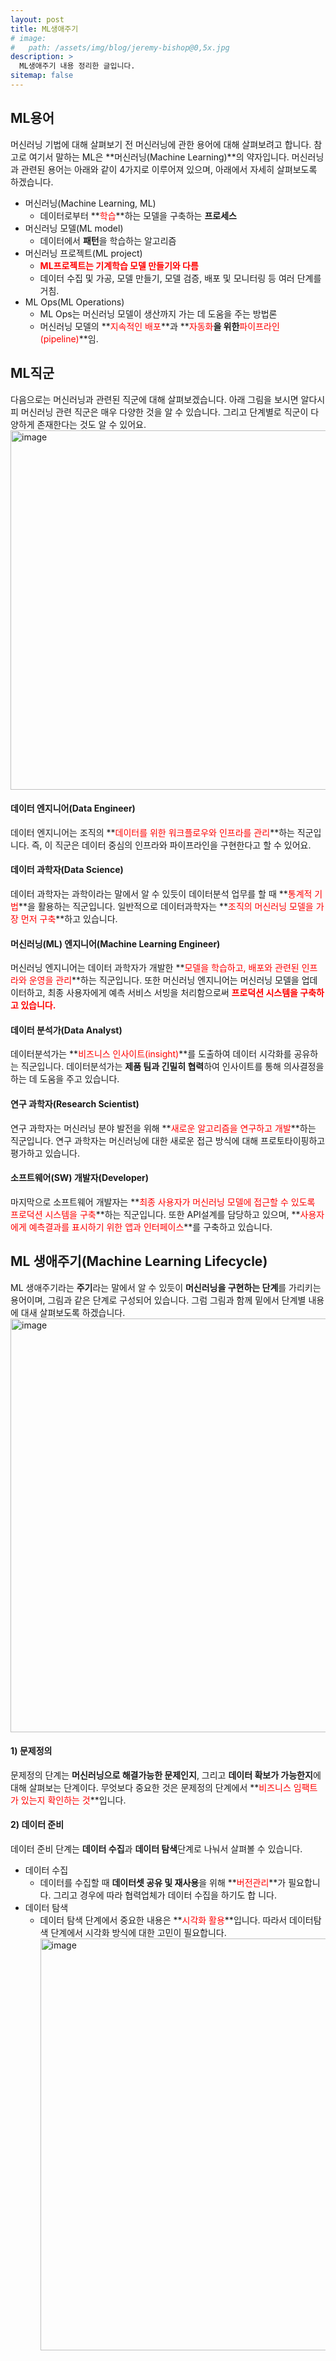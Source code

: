 ```yaml
---
layout: post
title: ML생애주기
# image: 
#   path: /assets/img/blog/jeremy-bishop@0,5x.jpg
description: >
  ML생애주기 내용 정리한 글입니다.
sitemap: false
---
```


<!-- Version 9 is the most complete version of Hydejack yet.
{:.lead}

[Modernized](#linking-in-style) [design](#whats-in-the-cards), [big headlines](#ready-for-the-big-screen), big new features: [Built-In Search](#built-in-search), [Sticky Table of Contents](#sticky-table-of-contents), and [Auto-Hiding Navbar](#auto-hiding-navbar). That [and more](#and-much-more) is Hydejack 9.

- Table of Contents
{:toc .large-only} -->

## ML용어

머신러닝 기법에 대해 살펴보기 전 머신러닝에 관한 용어에 대해 살펴보려고 합니다. 참고로 여기서 말하는 ML은
**머신러닝(Machine Learning)**의 약자입니다. 머신러닝과 관련된 용어는 아래와 같이 4가지로 이루어져 있으며, 
아래에서 자세히 살펴보도록 하겠습니다.
- 머신러닝(Machine Learning, ML)
  - 데이터로부터 **<span style='color:red'>학습</span>**하는 모델을 구축하는 **프로세스**
- 머신러닝 모델(ML model)
  - 데이터에서 **패턴**을 학습하는 알고리즘 
- 머신러닝 프로젝트(ML project)
  - **<span style='color:red'>ML프로젝트는 기계학습 모델 만들기와 다름</span>**
  - 데이터 수집 및 가공, 모델 만들기, 모델 검증, 배포 및 모니터링 등 여러 단계를 거침.
- ML Ops(ML Operations)
  - ML Ops는 머신러닝 모델이 생산까지 가는 데 도움을 주는 방법론
  - 머신러닝 모델의 **<span style='color:red'>지속적인 배포</span>**과 **<span style='color:red'>자동화</span>**을
    위한**<span style='color:red'>파이프라인(pipeline)</span>**임.

## ML직군

다음으로는 머신러닝과 관련된 직군에 대해 살펴보겠습니다. 아래 그림을 보시면 알다시피 머신러닝 관련 직군은 매우 다양한 것을 
알 수 있습니다. 그리고 단계별로 직군이 다양하게 존재한다는 것도 알 수 있어요. 
<img width="575" alt="image" src="https://user-images.githubusercontent.com/107903417/226181274-cbab494a-8016-48a7-94bd-b25145d61ca5.png">

#### 데이터 엔지니어(Data Engineer)

데이터 엔지니어는 조직의 **<span style='color:red'>데이터를 위한 워크플로우와 인프라를 관리</span>**하는 직군입니다. 즉, 이 직군은 
데이터 중심의 인프라와 파이프라인을 구현한다고 할 수 있어요.

#### 데이터 과학자(Data Science)

데이터 과학자는 과학이라는 말에서 알 수 있듯이 데이터분석 업무를 할 때 **<span style='color:red'>통계적 기법</span>**을 활용하는 직군입니다. 
일반적으로 데이터과학자는 **<span style='color:red'>조직의 머신러닝 모델을 가장 먼저 구축</span>**하고 있습니다.

#### 머신러닝(ML) 엔지니어(Machine Learning Engineer)

머신러닝 엔지니어는 데이터 과학자가 개발한 **<span style='color:red'>모델을 학습하고, 배포와 관련된 인프라와 운영을 관리</span>**하는 직군입니다. 또한 머신러닝 엔지니어는 머신러닝 모델을 업데이터하고, 최종 사용자에게 예측 서비스 서빙을 처리함으로써 **<span style='color:red'>프로덕션 시스템을 구축하고 있습니다.</span>**

#### 데이터 분석가(Data Analyst)

데이터분석가는 **<span style='color:red'>비즈니스 인사이트(insight)</span>**를 도출하여 데이터 시각화를 공유하는 직군입니다. 데이터분석가는 **제품 팀과 긴밀히 협력**하여 인사이트를 통해 의사결정을 하는 데 도움을 주고 있습니다. 

#### 연구 과학자(Research Scientist)

연구 과학자는 머신러닝 분야 발전을 위해 **<span style='color:red'>새로운 알고리즘을 연구하고 개발</span>**하는 직군입니다. 연구 과학자는 머신러닝에 대한 새로운 접근 방식에 대해 
프로토타이핑하고 평가하고 있습니다. 

#### 소프트웨어(SW) 개발자(Developer)

마지막으로 소프트웨어 개발자는 **<span style='color:red'>최종 사용자가 머신러닝 모델에 접근할 수 있도록 프로덕션 시스템을 구축</span>**하는 직군입니다. 또한 API설계를 담당하고 있으며, **<span style='color:red'>사용자에게 예측결과를 표시하기 위한 앱과 인터페이스</span>**를 구축하고 있습니다. 
## ML 생애주기(Machine Learning Lifecycle)

ML 생애주기라는 **주기**라는 말에서 알 수 있듯이 **머신러닝을 구현하는 단계**를 가리키는 용어이며, 그림과 같은 단계로 구성되어 있습니다. 그럼 그림과 함께 밑에서 단계별 내용에 대새 살펴보도록 하겠습니다.
<img width="662" alt="image" src="https://user-images.githubusercontent.com/107903417/226229107-2867b956-3bcf-4ac3-9f8c-7d9de82b0d95.png">

#### 1) 문제정의

문제정의 단계는 **머신러닝으로 해결가능한 문제인지**, 그리고 **데이터 확보가 가능한지**에 대해 살펴보는 단계이다. 무엇보다 중요한 것은 문제정의 단계에서 **<span style='color:red'>비즈니스 임팩트가 있는지 확인하는 것</span>**입니다.

#### 2) 데이터 준비

데이터 준비 단계는 **데이터 수집**과 **데이터 탐색**단계로 나눠서 살펴볼 수 있습니다. 
- 데이터 수집
  - 데이터를 수집할 때 **데이터셋 공유 및 재사용**을 위해 **<span     style='color:red'>버전관리</span>**가 필요합니다. 그리고 경우에 따라 협력업체가 데이터 수집을 하기도 합     니다.  
- 데이터 탐색
  - 데이터 탐색 단계에서 중요한 내용은 **<span style='color:red'>시각화 활용</span>**입니다. 따라서 데이터탐색 단계에서 시각화 방식에 대한 고민이 필요합니다.
    <img width="659" alt="image" src="https://user-images.githubusercontent.com/107903417/226250434-7a27f2ef-5e45-422b-8838-5e0a659b4aba.png">
